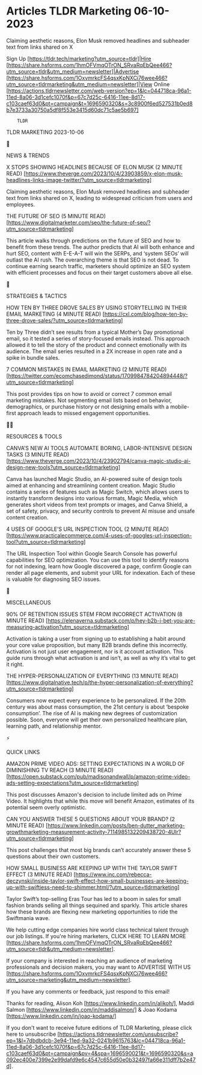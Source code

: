 # Articles TLDR Marketing 06-10-2023

Claiming aesthetic reasons, Elon Musk removed headlines and subheader
text from links shared on X  

Sign Up [https://tldr.tech/marketing?utm_source=tldr]|Hire
[https://share.hsforms.com/1hmOFVmqOTrON_SRvaRqEbQee466?utm_source=tldr&utm_medium=newsletter]|Advertise
[https://share.hsforms.com/1OxvmrkcFS4qsxKpNXCi76wee466?utm_source=tldrmarketing&utm_medium=newsletter]|View
Online
[https://actions.tldrnewsletter.com/web-version?ep=1&lc=044718ca-96a1-11ed-8a06-3d1cefc1070f&p=67c7d25c-6416-11ee-8d17-c103caef63d0&pt=campaign&t=1696590320&s=3c8900f6ed527531b0ed8b7e3733a30750a5df8f553e3415d60dc71c5ae5b697]


		TLDR 

TLDR MARKETING 2023-10-06

📱 

NEWS & TRENDS

X STOPS SHOWING HEADLINES BECAUSE OF ELON MUSK (2 MINUTE READ)
[https://www.theverge.com/2023/10/4/23903859/x-elon-musk-headlines-links-image-twitter/?utm_source=tldrmarketing]

Claiming aesthetic reasons, Elon Musk removed headlines and subheader
text from links shared on X, leading to widespread criticism from
users and employees. 

THE FUTURE OF SEO (5 MINUTE READ)
[https://www.digitalmarketer.com/seo/the-future-of-seo/?utm_source=tldrmarketing]

This article walks through predictions on the future of SEO and how to
benefit from these trends. The author predicts that AI will both
enhance and hurt SEO, content with E-E-A-T will win the SERPs, and
‘system SEOs’ will outlast the AI rush. The overarching theme is
that SEO is not dead. To continue earning search traffic, marketers
should optimize an SEO system with efficient processes and focus on
their target customers above all else. 

🚀 

STRATEGIES & TACTICS

HOW TEN BY THREE DROVE SALES BY USING STORYTELLING IN THEIR EMAIL
MARKETING (4 MINUTE READ)
[https://cxl.com/blog/how-ten-by-three-drove-sales/?utm_source=tldrmarketing]

Ten by Three didn’t see results from a typical Mother’s Day
promotional email, so it tested a series of story-focused emails
instead. This approach allowed it to tell the story of the product and
connect emotionally with its audience. The email series resulted in a
2X increase in open rate and a spike in bundle sales. 

7 COMMON MISTAKES IN EMAIL MARKETING (2 MINUTE READ)
[https://twitter.com/ecomchasedimond/status/1709984784204894448/?utm_source=tldrmarketing]

This post provides tips on how to avoid or correct 7 common email
marketing mistakes. Not segmenting email lists based on behavior,
demographics, or purchase history or not designing emails with a
mobile-first approach leads to missed engagement opportunities. 

🧑‍💻 

RESOURCES & TOOLS

CANVA’S NEW AI TOOLS AUTOMATE BORING, LABOR-INTENSIVE DESIGN TASKS
(3 MINUTE READ)
[https://www.theverge.com/2023/10/4/23902794/canva-magic-studio-ai-design-new-tools?utm_source=tldrmarketing]

Canva has launched Magic Studio, an AI-powered suite of design tools
aimed at enhancing and streamlining content creation. Magic Studio
contains a series of features such as Magic Switch, which allows users
to instantly transform designs into various formats, Magic Media,
which generates short videos from text prompts or images, and Canva
Shield, a set of safety, privacy, and security controls to prevent AI
misuse and unsafe content creation. 

4 USES OF GOOGLE’S URL INSPECTION TOOL (2 MINUTE READ)
[https://www.practicalecommerce.com/4-uses-of-googles-url-inspection-tool?utm_source=tldrmarketing]

The URL Inspection Tool within Google Search Console has powerful
capabilities for SEO optimization. You can use this tool to identify
reasons for not indexing, learn how Google discovered a page, confirm
Google can render all page elements, and submit your URL for
indexation. Each of these is valuable for diagnosing SEO issues. 

🎁 

MISCELLANEOUS

90% OF RETENTION ISSUES STEM FROM INCORRECT ACTIVATION (8 MINUTE READ)
[https://elenaverna.substack.com/p/hey-b2b-i-bet-you-are-measuring-activation?utm_source=tldrmarketing]

Activation is taking a user from signing up to establishing a habit
around your core value proposition, but many B2B brands define this
incorrectly. Activation is not just user engagement, nor is it account
activation. This guide runs through what activation is and isn’t, as
well as why it’s vital to get it right. 

THE HYPER-PERSONALIZATION OF EVERYTHING (13 MINUTE READ)
[https://www.digitalnative.tech/p/the-hyper-personalization-of-everything?utm_source=tldrmarketing]

Consumers now expect every experience to be personalized. If the 20th
century was about mass consumption, the 21st century is about
‘bespoke consumption’. The rise of AI is making new degrees of
customization possible. Soon, everyone will get their own personalized
healthcare plan, learning path, and relationship mentor. 

⚡ 

QUICK LINKS

AMAZON PRIME VIDEO ADS: SETTING EXPECTATIONS IN A WORLD OF DIMINISHING
TV REACH (3 MINUTE READ)
[https://open.substack.com/pub/madisonandwall/p/amazon-prime-video-ads-setting-expectations?utm_source=tldrmarketing]

This post discusses Amazon's decision to include limited ads on Prime
Video. It highlights that while this move will benefit Amazon,
estimates of its potential seem overly optimistic. 

CAN YOU ANSWER THESE 5 QUESTIONS ABOUT YOUR BRAND? (2 MINUTE READ)
[https://www.linkedin.com/posts/ben-dutter_marketing-growthmarketing-measurement-activity-7114985132209438720-4Ulr?utm_source=tldrmarketing]

This post challenges that most big brands can’t accurately answer
these 5 questions about their own customers. 

HOW SMALL BUSINESS ARE KEEPING UP WITH THE TAYLOR SWIFT EFFECT (3
MINUTE READ)
[https://www.inc.com/rebecca-deczynski/inside-taylor-swift-effect-how-small-businesses-are-keeping-up-with-swiftiess-need-to-shimmer.html/?utm_source=tldrmarketing]

Taylor Swift’s top-selling Eras Tour has led to a boom in sales for
small fashion brands selling all things sequined and sparkly. This
article shares how these brands are flexing new marketing
opportunities to ride the Swiftmania wave. 

 We help cutting edge companies hire world class technical talent
through our job listings. If you're hiring marketers, CLICK HERE TO
LEARN MORE
[https://share.hsforms.com/1hmOFVmqOTrON_SRvaRqEbQee466?utm_source=tldr&utm_medium=newsletter].


If your company is interested in reaching an audience of marketing
professionals and decision makers, you may want to ADVERTISE WITH US
[https://share.hsforms.com/1OxvmrkcFS4qsxKpNXCi76wee466?utm_source=marketing&utm_medium=newsletter].


If you have any comments or feedback, just respond to this email! 

Thanks for reading, 
Alison Koh [https://www.linkedin.com/in/alikoh/], Maddi Salmon
[https://www.linkedin.com/in/maddisalmon/] & Joao Kodama
[https://www.linkedin.com/in/joao-kodama/] 

If you don't want to receive future editions of TLDR Marketing,
please click here to unsubscribe
[https://actions.tldrnewsletter.com/unsubscribe?ep=1&l=7dbdbdcb-3e94-11ed-9a32-0241b9615763&lc=044718ca-96a1-11ed-8a06-3d1cefc1070f&p=67c7d25c-6416-11ee-8d17-c103caef63d0&pt=campaign&pv=4&spa=1696590021&t=1696590320&s=a092ec400e7399e2e99dafd9e6c4547c655d50e0b32497fa66e311dff7b2e47d].